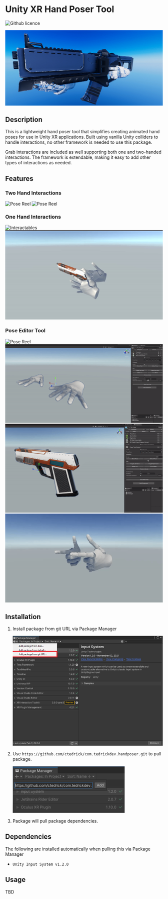 # Unity XR Hand Poser Tool

![Github licence](http://img.shields.io/badge/license-MIT-blue.svg)

![Banner](Resources~/banner.png)

## Description
This is a lightweight hand poser tool that simplifies creating animated hand poses for use in Unity XR applications.
Built using vanilla Unity colliders to handle interactions, no other framework is needed to use this package.


Grab interactions are included as well supporting both one and two-handed interactions. 
The framework is extendable, making it easy to add other types of interactions as needed.

## Features

### Two Hand Interactions
![Pose Reel](Resources~/banner-video.gif)
![Pose Reel](Resources~/gun-pose-two-handed.gif)

### One Hand Interactions
![Interactables](Resources~/gun-pov.gif)
![Pistolero](Resources~/gun-pose.gif)

### Pose Editor Tool
![Pose Reel](Resources~/poser-editor-demo.gif)
![Pose Scrub Rotation](Resources~/pose-scrub.gif)
![Pose Scrub Distance](Resources~/pose-scrub-distance.gif)
![Pose Reel](Resources~/pose-reel.gif)

## Installation

1. Install package from git URL via Package Manager

    ![Package Manager Window](Resources~/Installation/packagemanager-git-url.png)

2. Use `https://github.com/ctedrick/com.tedrickdev.handposer.git` to pull package.

    ![Package Manager Repo](Resources~/Installation/packagemanager-repo.png)

3. Package will pull package dependencies.

## Dependencies
The following are installed automatically when pulling this via Package Manager

* `Unity Input System v1.2.0`

## Usage

TBD